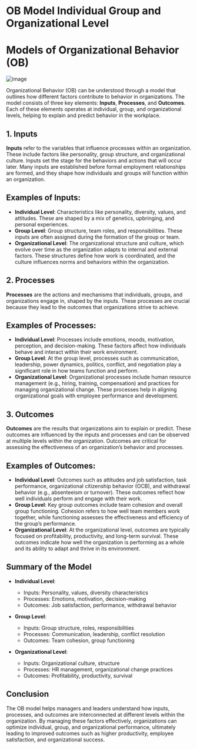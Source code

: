 #  OB Model Individual Group and Organizational Level

# Models of Organizational Behavior (OB)

![image](https://github.com/user-attachments/assets/982ea7b2-daf0-4c30-9f06-c9e088e648d9)


Organizational Behavior (OB) can be understood through a model that outlines how different factors contribute to behavior in organizations. The model consists of three key elements: **Inputs**, **Processes**, and **Outcomes**. Each of these elements operates at individual, group, and organizational levels, helping to explain and predict behavior in the workplace.

## 1. Inputs

**Inputs** refer to the variables that influence processes within an organization. These include factors like personality, group structure, and organizational culture. Inputs set the stage for the behaviors and actions that will occur later. Many inputs are established before formal employment relationships are formed, and they shape how individuals and groups will function within an organization.

## Examples of Inputs:
- **Individual Level**: Characteristics like personality, diversity, values, and attitudes. These are shaped by a mix of genetics, upbringing, and personal experiences.
- **Group Level**: Group structure, team roles, and responsibilities. These inputs are often assigned during the formation of the group or team.
- **Organizational Level**: The organizational structure and culture, which evolve over time as the organization adapts to internal and external factors. These structures define how work is coordinated, and the culture influences norms and behaviors within the organization.

## 2. Processes

**Processes** are the actions and mechanisms that individuals, groups, and organizations engage in, shaped by the inputs. These processes are crucial because they lead to the outcomes that organizations strive to achieve. 

## Examples of Processes:
- **Individual Level**: Processes include emotions, moods, motivation, perception, and decision-making. These factors affect how individuals behave and interact within their work environment.
- **Group Level**: At the group level, processes such as communication, leadership, power dynamics, politics, conflict, and negotiation play a significant role in how teams function and perform.
- **Organizational Level**: Organizational processes include human resource management (e.g., hiring, training, compensation) and practices for managing organizational change. These processes help in aligning organizational goals with employee performance and development.

## 3. Outcomes

**Outcomes** are the results that organizations aim to explain or predict. These outcomes are influenced by the inputs and processes and can be observed at multiple levels within the organization. Outcomes are critical for assessing the effectiveness of an organization’s behavior and processes.

## Examples of Outcomes:
- **Individual Level**: Outcomes such as attitudes and job satisfaction, task performance, organizational citizenship behavior (OCB), and withdrawal behavior (e.g., absenteeism or turnover). These outcomes reflect how well individuals perform and engage with their work.
- **Group Level**: Key group outcomes include team cohesion and overall group functioning. Cohesion refers to how well team members work together, while functioning assesses the effectiveness and efficiency of the group’s performance.
- **Organizational Level**: At the organizational level, outcomes are typically focused on profitability, productivity, and long-term survival. These outcomes indicate how well the organization is performing as a whole and its ability to adapt and thrive in its environment.

## Summary of the Model

- **Individual Level**:
    - Inputs: Personality, values, diversity characteristics
    - Processes: Emotions, motivation, decision-making
    - Outcomes: Job satisfaction, performance, withdrawal behavior

- **Group Level**:
    - Inputs: Group structure, roles, responsibilities
    - Processes: Communication, leadership, conflict resolution
    - Outcomes: Team cohesion, group functioning

- **Organizational Level**:
    - Inputs: Organizational culture, structure
    - Processes: HR management, organizational change practices
    - Outcomes: Profitability, productivity, survival

## Conclusion

The OB model helps managers and leaders understand how inputs, processes, and outcomes are interconnected at different levels within the organization. By managing these factors effectively, organizations can optimize individual, group, and organizational performance, ultimately leading to improved outcomes such as higher productivity, employee satisfaction, and organizational success.

